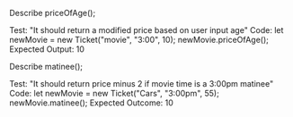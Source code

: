 Describe priceOfAge();

Test: "It should return a modified price based on user input age"
Code: let newMovie = new Ticket("movie", "3:00", 10);
newMovie.priceOfAge();
Expected Output: 10

Describe matinee();

Test: "It should return price minus 2 if movie time is a 3:00pm matinee"
Code: let newMovie = new Ticket("Cars", "3:00pm", 55);
newMovie.matinee();
Expected Outcome: 10
